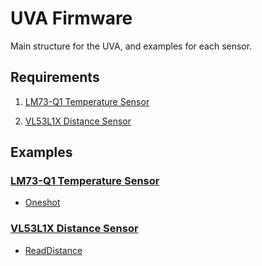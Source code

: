 # UVA Firmware #

Main structure for the UVA, and examples for each sensor.

## Requirements ##

1. [LM73-Q1 Temperature Sensor](examples/LM73/README.md)

2. [VL53L1X Distance Sensor](examples/VL53L1X/README.md)

## Examples ##

### [LM73-Q1 Temperature Sensor](examples/LM73/README.md) ###

- [Oneshot](examples/LM73/oneshot/oneshot.ino)

### [VL53L1X Distance Sensor](examples/VL53L1X/README.md) ###

- [ReadDistance](examples/VL53L1X/Example1_ReadDistance/Example1_ReadDistance.ino)

